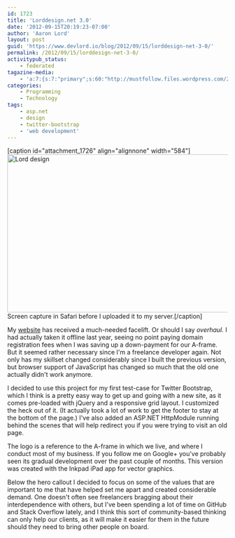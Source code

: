 ```yaml
---
id: 1723
title: 'Lorddesign.net 3.0'
date: '2012-09-15T20:19:23-07:00'
author: 'Aaron Lord'
layout: post
guid: 'https://www.devlord.io/blog/2012/09/15/lorddesign-net-3-0/'
permalink: /2012/09/15/lorddesign-net-3-0/
activitypub_status:
    - federated
tagazine-media:
    - 'a:7:{s:7:"primary";s:60:"http://mustfollow.files.wordpress.com/2012/09/screenshot.png";s:6:"images";a:1:{s:60:"http://mustfollow.files.wordpress.com/2012/09/screenshot.png";a:6:{s:8:"file_url";s:60:"http://mustfollow.files.wordpress.com/2012/09/screenshot.png";s:5:"width";i:1362;s:6:"height";i:844;s:4:"type";s:5:"image";s:4:"area";i:1149528;s:9:"file_path";b:0;}}s:6:"videos";a:0:{}s:11:"image_count";i:1;s:6:"author";s:8:"28099389";s:7:"blog_id";s:8:"28571045";s:9:"mod_stamp";s:19:"2012-09-16 04:38:24";}'
categories:
    - Programming
    - Technology
tags:
    - asp.net
    - design
    - twitter-bootstrap
    - 'web development'
---
```


[caption id="attachment_1726" align="alignnone" width="584"]<a href="/blog/wp-content/uploads/2012/09/screenshot.png"><img class="size-full wp-image-1726" title="Lord design" src="/blog/wp-content/uploads/2012/09/screenshot.png" alt="Lord design" width="584" height="361" /></a> Screen capture in Safari before I uploaded it to my server.[/caption]

My <a title="Lord design" href="http://lorddesign.net">website</a> has received a much-needed facelift. Or should I say <em>overhaul.</em> I had actually taken it offline last year, seeing no point paying domain registration fees when I was saving up a down-payment for our A-frame. But it seemed rather necessary since I'm a freelance developer again. Not only has my skillset changed considerably since I built the previous version, but browser support of JavaScript has changed so much that the old one actually didn't work anymore.

I decided to use this project for my first test-case for Twitter Bootstrap, which I think is a pretty easy way to get up and going with a new site, as it comes pre-loaded with jQuery and a responsive grid layout. I customized the heck out of it. (It actually took a lot of work to get the footer to stay at the bottom of the page.) I've also added an ASP.NET HttpModule running behind the scenes that will help redirect you if you were trying to visit an old page.

The logo is a reference to the A-frame in which we live, and where I conduct most of my business. If you follow me on Google+ you've probably seen its gradual development over the past couple of months. This version was created with the Inkpad iPad app for vector graphics.

Below the hero callout I decided to focus on some of the values that are important to me that have helped set me apart and created considerable demand. One doesn't often see freelancers bragging about their interdependence with others, but I've been spending a lot of time on GitHub and Stack Overflow lately, and I think this sort of community-based thinking can only help our clients, as it will make it easier for them in the future should they need to bring other people on board.